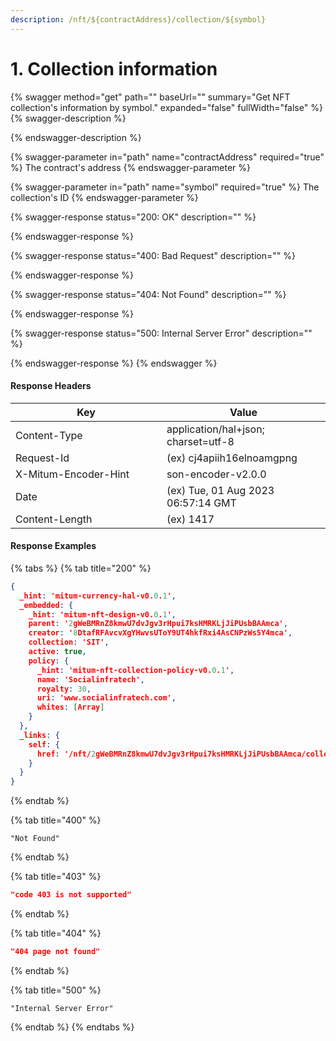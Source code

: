 ```yaml
---
description: /nft/${contractAddress}/collection/${symbol}
---
```


# 1. Collection information

{% swagger method="get" path="" baseUrl="" summary="Get NFT collection's information by symbol." expanded="false" fullWidth="false" %}
{% swagger-description %}

{% endswagger-description %}

{% swagger-parameter in="path" name="contractAddress" required="true" %}
The contract's address
{% endswagger-parameter %}

{% swagger-parameter in="path" name="symbol" required="true" %}
The collection's ID
{% endswagger-parameter %}

{% swagger-response status="200: OK" description="" %}

{% endswagger-response %}

{% swagger-response status="400: Bad Request" description="" %}

{% endswagger-response %}

{% swagger-response status="404: Not Found" description="" %}

{% endswagger-response %}

{% swagger-response status="500: Internal Server Error" description="" %}

{% endswagger-response %}
{% endswagger %}



#### Response Headers

<table><thead><tr><th width="226">Key</th><th>Value</th></tr></thead><tbody><tr><td>Content-Type</td><td>application/hal+json; charset=utf-8</td></tr><tr><td>Request-Id</td><td>(ex) cj4apiih16elnoamgpng</td></tr><tr><td>X-Mitum-Encoder-Hint</td><td>son-encoder-v2.0.0</td></tr><tr><td>Date</td><td>(ex) Tue, 01 Aug 2023 06:57:14 GMT</td></tr><tr><td>Content-Length</td><td>(ex) 1417</td></tr></tbody></table>



#### Response Examples

{% tabs %}
{% tab title="200" %}
```json
{
  _hint: 'mitum-currency-hal-v0.0.1',
  _embedded: {
    _hint: 'mitum-nft-design-v0.0.1',
    parent: '2gWeBMRnZ8kmwU7dvJgv3rHpui7ksHMRKLjJiPUsbBAAmca',
    creator: '8DtafRFAvcvXgYHwvsUToY9UT4hkfRxi4AsCNPzWs5Y4mca',
    collection: 'SIT',
    active: true,
    policy: {
      _hint: 'mitum-nft-collection-policy-v0.0.1',
      name: 'Socialinfratech',
      royalty: 30,
      uri: 'www.socialinfratech.com',
      whites: [Array]
    }
  },
  _links: {
    self: {
      href: '/nft/2gWeBMRnZ8kmwU7dvJgv3rHpui7ksHMRKLjJiPUsbBAAmca/collection/SIT/nfts'
    }
  }
}
```
{% endtab %}

{% tab title="400" %}
```
"Not Found"
```
{% endtab %}

{% tab title="403" %}
```json
"code 403 is not supported"
```
{% endtab %}

{% tab title="404" %}
```json
"404 page not found"
```
{% endtab %}

{% tab title="500" %}
```
"Internal Server Error"
```
{% endtab %}
{% endtabs %}

